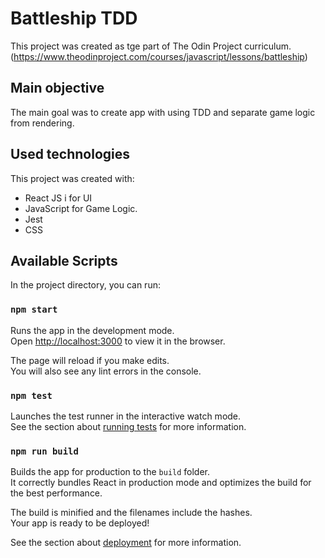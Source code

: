 # Battleship TDD
  
This project was created as tge part of The Odin Project curriculum.(https://www.theodinproject.com/courses/javascript/lessons/battleship)

## Main objective

The main goal was to create app with using TDD and separate game logic from rendering. 

## Used technologies

This project was created with:
* React JS i for UI
* JavaScript for Game Logic. 
* Jest
* CSS

## Available Scripts

In the project directory, you can run:

### `npm start`

Runs the app in the development mode.\
Open [http://localhost:3000](http://localhost:3000) to view it in the browser.

The page will reload if you make edits.\
You will also see any lint errors in the console.

### `npm test`

Launches the test runner in the interactive watch mode.\
See the section about [running tests](https://facebook.github.io/create-react-app/docs/running-tests) for more information.

### `npm run build`

Builds the app for production to the `build` folder.\
It correctly bundles React in production mode and optimizes the build for the best performance.

The build is minified and the filenames include the hashes.\
Your app is ready to be deployed!

See the section about [deployment](https://facebook.github.io/create-react-app/docs/deployment) for more information.
